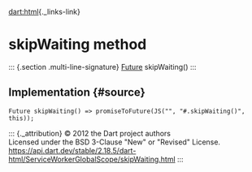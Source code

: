 [dart:html](../../dart-html/dart-html-library){._links-link}

skipWaiting method
==================

::: {.section .multi-line-signature}
[Future](../../dart-async/future-class) skipWaiting()
:::

Implementation {#source}
--------------

``` {.language-dart data-language="dart"}
Future skipWaiting() => promiseToFuture(JS("", "#.skipWaiting()", this));
```

::: {._attribution}
© 2012 the Dart project authors\
Licensed under the BSD 3-Clause \"New\" or \"Revised\" License.\
<https://api.dart.dev/stable/2.18.5/dart-html/ServiceWorkerGlobalScope/skipWaiting.html>
:::
